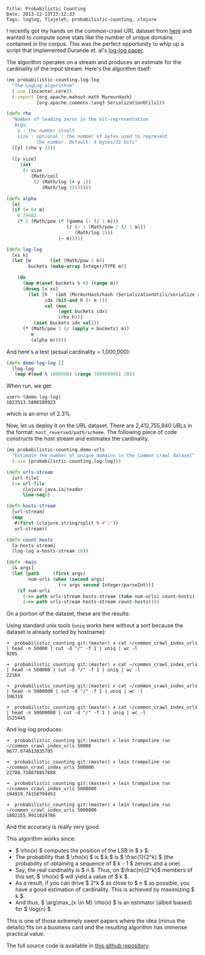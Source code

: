     Title: Probabilistic Counting
    Date: 2013-12-13T23:12:33
    Tags: loglog, flajolet, probabilistic-counting, clojure

I recently got my hands on the common-crawl URL dataset from
[here](https://archive.org/details/2013_common_crawl_index_urls) and
wanted to compute some stats like the number of unique domains
contained in the corpus. This was the perfect opportunity to whip up a
script that implemented Durande et. al's
[log-log paper](http://algo.inria.fr/flajolet/Publications/DuFl03.pdf).

<!-- more -->

The algorithm operates on a stream and produces an estimate for the
cardinality of the input stream. Here's the algorithm itself:

```clojure
(ns probabilistic-counting.log-log
  "The LogLog algorithnm"
  (:use [incanter.core])
  (:import [org.apache.mahout.math MurmurHash]
           [org.apache.commons.lang3 SerializationUtils]))

(defn rho
  "Number of leading zeros in the bit-representation
   Args:
    y : the number itself
    size : optional : the number of bytes used to represent
           the number. Default: 4 bytes/32 bits"
  ([y] (rho y 32))
  
  ([y size]
     (int
      (- size
         (Math/ceil
          (/ (Math/log (+ y 1))
             (Math/log 2)))))))

(defn alpha
  [m]
  (if (< 64 m)
    0.79402
    (* 2 (Math/pow (* (gamma (- (/ 1 m)))
                      (/ (- 1 (Math/pow 2 (/ 1 m)))
                         (Math/log 2)))
                   (- m)))))

(defn log-log
  [xs k]
  (let [m       (int (Math/pow 2 k))
        buckets (make-array Integer/TYPE m)]

    (do
      (map #(aset buckets % 0) (range m))
      (doseq [x xs]
        (let [h   (int (MurmurHash/hash (SerializationUtils/serialize x) 1991))
              idx (bit-and h (- m 1))
              val (max
                   (aget buckets idx)
                   (rho h))]
          (aset buckets idx val)))
      (* (Math/pow 2 (/ (apply + buckets) m))
         m
         (alpha m)))))

```

And here's a test (actual cardinality = 1,000,000):

```clojure
(defn demo-log-log []
  (log-log
   (map #(mod % 1000000) (range 10000000)) 10))
```

When run, we get:

```
user> (demo-log-log)
1023513.5806580923
```

which is an error of 2.3%.

Now, let us deploy it on the URL dataset. There are 2,412,755,840
URLs in the format: <code>host_reversed/path/scheme</code>. The
following piece of code constructs the host stream and estimates the
cardinality.

```clojure
(ns probabilistic-counting.demo-urls
  "Estimate the number of unique domains in the Common crawl dataset"
  (:use [probabilistic-counting.log-log]))

(defn urls-stream
  [url-file]
  (-> url-file
      clojure.java.io/reader
      line-seq))

(defn hosts-stream
  [url-stream]
  (map
   #(first (clojure.string/split % #"/"))
   url-stream))

(defn count-hosts
  [a-hosts-stream]
  (log-log a-hosts-stream 10))

(defn -main
  [& args]
  (let [path     (first args)
        num-urls (when (second args)
                   (-> args second Integer/parseInt))]
    (if num-urls
      (->> path urls-stream hosts-stream (take num-urls) count-hosts)
      (->> path urls-stream hosts-stream count-hosts))))

```

On a portion of the dataset, these are the results:

Using standard unix tools (<code>uniq</code> works here without a sort
because the dataset is already sorted by hostname):

```
➜  probabilistic_counting git:(master) ✗ cat ~/common_crawl_index_urls | head -n 50000 | cut -d "/" -f 1 | uniq | wc -l
9205

➜  probabilistic_counting git:(master) ✗ cat ~/common_crawl_index_urls | head -n 500000 | cut -d "/" -f 1 | uniq | wc -l
22164

➜  probabilistic_counting git:(master) ✗ cat ~/common_crawl_index_urls | head -n 5000000 | cut -d "/" -f 1 | uniq | wc -l
196318

➜  probabilistic_counting git:(master) ✗ cat ~/common_crawl_index_urls | head -n 50000000 | cut -d "/" -f 1 | uniq | wc -l
1525445
```

And log-log produces:

```
➜  probabilistic_counting git:(master) ✗ lein trampoline run ~/common_crawl_index_urls 50000
9677.974613035705

➜  probabilistic_counting git:(master) ✗ lein trampoline run ~/common_crawl_index_urls 500000
22708.710878857888

➜  probabilistic_counting git:(master) ✗ lein trampoline run ~/common_crawl_index_urls 5000000
194919.74158794453

➜  probabilistic_counting git:(master) ✗ lein trampoline run ~/common_crawl_index_urls 5000000
1602155.9911824786
```

And the accuracy is really very good.

This algorithm works since:

* $ \rho(x) $ computes the position of the LSB in $ x $.
* The probability that $ \rho(x) $ is $ k $ is $ \frac{1}{2^k} $ (the
  probability of obtaining a sequence of $ k - 1 $ zeroes and a one).
* Say, the real cardinality is $ n $. Thus, on $\frac{n}{2^k}$ members of
  this set, $ \rho(x) $ will yield a value of $ k $.
* As a result, if you can drive $ 2^k $ as close to $ n $ as possible,
  you have a good estimation of cardinality. This is achieved by
  maximizing $ k $.
* And thus, $ \arg\max_{x \in M} \rho(x) $ is an estimator (albeit
  biased) for $ \log(n) $.
  
This is one of those extremely sweet papers where the idea (minus the
details) fits on a business card and the resulting algorithm has
immense practical value.

The full source code is available in [this github repository](https://github.com/shriphani/probabilistic-counting).
